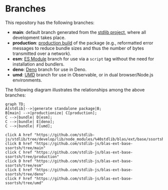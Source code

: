 <!--

@license Apache-2.0

Copyright (c) 2022 The Stdlib Authors.

Licensed under the Apache License, Version 2.0 (the "License");
you may not use this file except in compliance with the License.
You may obtain a copy of the License at

    http://www.apache.org/licenses/LICENSE-2.0

Unless required by applicable law or agreed to in writing, software
distributed under the License is distributed on an "AS IS" BASIS,
WITHOUT WARRANTIES OR CONDITIONS OF ANY KIND, either express or implied.
See the License for the specific language governing permissions and
limitations under the License.

-->

# Branches

This repository has the following branches:

-   **main**: default branch generated from the [stdlib project][stdlib-url], where all development takes place.
-   **production**: [production build][production-url] of the package (e.g., reformatted error messages to reduce bundle sizes and thus the number of bytes transmitted over a network).
-   **esm**: [ES Module][esm-url] branch for use via a `script` tag without the need for installation and bundlers.
-   **deno**: [Deno][deno-url] branch for use in Deno.
-   **umd**: [UMD][umd-url] branch for use in Observable, or in dual browser/Node.js environments.

The following diagram illustrates the relationships among the above branches:

```mermaid
graph TD;
A[stdlib]-->|generate standalone package|B;
B[main] -->|productionize| C[production];
C -->|bundle| D[esm];
C -->|bundle| E[deno];
C -->|bundle| F[umd];

click A href "https://github.com/stdlib-js/stdlib/tree/develop/lib/node_modules/%40stdlib/blas/ext/base/ssortsh"
click B href "https://github.com/stdlib-js/blas-ext-base-ssortsh/tree/main"
click C href "https://github.com/stdlib-js/blas-ext-base-ssortsh/tree/production"
click D href "https://github.com/stdlib-js/blas-ext-base-ssortsh/tree/esm"
click E href "https://github.com/stdlib-js/blas-ext-base-ssortsh/tree/deno"
click F href "https://github.com/stdlib-js/blas-ext-base-ssortsh/tree/umd"
```

[stdlib-url]: https://github.com/stdlib-js/stdlib/tree/develop/lib/node_modules/%40stdlib/blas/ext/base/ssortsh
[production-url]: https://github.com/stdlib-js/blas-ext-base-ssortsh/tree/production
[deno-url]: https://github.com/stdlib-js/blas-ext-base-ssortsh/tree/deno
[umd-url]: https://github.com/stdlib-js/blas-ext-base-ssortsh/tree/umd
[esm-url]: https://github.com/stdlib-js/blas-ext-base-ssortsh/tree/esm